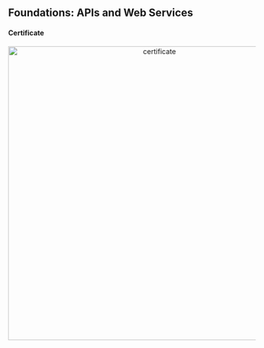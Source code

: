 ## Foundations: APIs and Web Services

#### Certificate
<div align="center">
<img src="https://media-exp1.licdn.com/dms/image/C561FAQEFiprbgvw7zw/feedshare-document-cover-images_1280/0/1649731409851?e=2147483647&v=beta&t=qxeG2ce5BH-1IYwEkyhNqxuHU-kKwEfMWgmmS2O-dYk" alt="certificate" width="600"/>
</div>
